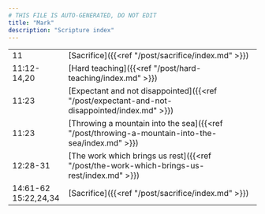 ```yaml
---
# THIS FILE IS AUTO-GENERATED, DO NOT EDIT
title: "Mark"
description: "Scripture index"
---
```


|  |  |
| --- | --- |
| 11 | [Sacrifice]({{<ref "/post/sacrifice/index.md" >}}) |
| 11:12-14,20 | [Hard teaching]({{<ref "/post/hard-teaching/index.md" >}}) |
| 11:23 | [Expectant and not disappointed]({{<ref "/post/expectant-and-not-disappointed/index.md" >}}) |
| 11:23 | [Throwing a mountain into the sea]({{<ref "/post/throwing-a-mountain-into-the-sea/index.md" >}}) |
| 12:28-31 | [The work which brings us rest]({{<ref "/post/the-work-which-brings-us-rest/index.md" >}}) |
| 14:61-62 <br/> 15:22,24,34 | [Sacrifice]({{<ref "/post/sacrifice/index.md" >}}) |
